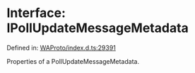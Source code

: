 # Interface: IPollUpdateMessageMetadata

Defined in: [WAProto/index.d.ts:29391](https://github.com/Fokusdotid/Baileys/blob/3533fb5d5a1e97f0cc8384505a121b389a346518/WAProto/index.d.ts#L29391)

Properties of a PollUpdateMessageMetadata.
